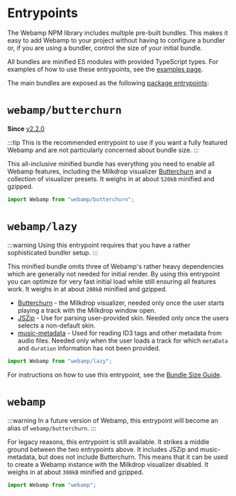 # Entrypoints

The Webamp NPM library includes multiple pre-built bundles. This makes it easy to add Webamp to your project without having to configure a bundler or, if you are using a bundler, control the size of your initial bundle.

All bundles are minified ES modules with provided TypeScript types. For examples of how to use these entrypoints, see the [examples page](../04_examples.md).

The main bundles are exposed as the following [package entrypoints](https://nodejs.org/api/packages.html#package-entry-points):

# `webamp/butterchurn`

**Since** [v2.2.0](../12_changelog.md#220)

:::tip
This is the recommended entrypoint to use if you want a fully featured Webamp and are not particularly concerned about bundle size.
:::

This all-inclusive minified bundle has everything you need to enable all Webamp features, including the Milkdrop visualizer [Butterchurn](https://www.npmjs.com/package/butterchurn) and a collection of visualizer presets. It weighs in at about `520kB` minified and gzipped.

```ts
import Webamp from "webamp/butterchurn";
```

# `webamp/lazy`

:::warning
Using this entrypoint requires that you have a rather sophisticated bundler setup.
:::

This minified bundle omits three of Webamp's rather heavy dependencies which are generally not needed for initial render. By using this entrypoint you can optimize for very fast initial load while still ensuring all features work. It weighs in at about `200kB` minified and gzipped.

- [Butterchurn](https://www.npmjs.com/package/butterchurn) - the Milkdrop visualizer, needed only once the user starts playing a track with the Milkdrop window open.
- [JSZip](https://www.npmjs.com/package/jszip) - Use for parsing user-provided skin. Needed only once the users selects a non-default skin.
- [music-metadata](https://www.npmjs.com/package/music-metadata) - Used for reading ID3 tags and other metadata from audio files. Needed only when the user loads a track for which `metaData` and `duration` information has not been provided.

```ts
import Webamp from "webamp/lazy";
```

For instructions on how to use this entrypoint, see the [Bundle Size Guide](../07_guides/03_bundle-size.md).

# `webamp`

:::warning
In a future version of Webamp, this entrypoint will become an alias of `webamp/butterchurn`.
:::

For legacy reasons, this entrypoint is still available. It strikes a middle ground between the two entrypoints above. It includes JSZip and music-metadata, but does not include Butterchurn. This means that it can be used to create a Webamp instance with the Milkdrop visualizer disabled. It weighs in at about `300kB` minified and gzipped.

```ts
import Webamp from "webamp";
```
